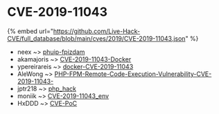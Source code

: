 # CVE-2019-11043
{% embed url="https://github.com/Live-Hack-CVE/full_database/blob/main/cves/2019/CVE-2019-11043.json" %}

* neex ~> [phuip-fpizdam](https://www.alice-snow.ru/2019/database/cve-2019-11043/phuip-fpizdam-neex)
* akamajoris ~> [CVE-2019-11043-Docker](https://www.alice-snow.ru/2019/database/cve-2019-11043/cve-2019-11043-docker-akamajoris)
* ypereirareis ~> [docker-CVE-2019-11043](https://www.alice-snow.ru/2019/database/cve-2019-11043/docker-cve-2019-11043-ypereirareis)
* AleWong ~> [PHP-FPM-Remote-Code-Execution-Vulnerability-CVE-2019-11043-](https://www.alice-snow.ru/2019/database/cve-2019-11043/php-fpm-remote-code-execution-vulnerability-cve-2019-11043--alewong)
* jptr218 ~> [php_hack](https://www.alice-snow.ru/2019/database/cve-2019-11043/php_hack-jptr218)
* moniik ~> [CVE-2019-11043_env](https://www.alice-snow.ru/2019/database/cve-2019-11043/cve-2019-11043_env-moniik)
* HxDDD ~> [CVE-PoC](https://www.alice-snow.ru/2019/database/cve-2019-11043/cve-poc-hxddd)